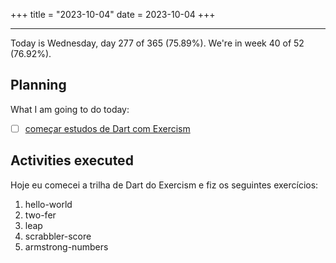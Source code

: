+++
title = "2023-10-04"
date = 2023-10-04
+++

---

Today is Wednesday, day 277 of 365 (75.89%). We're in week 40 of 52 (76.92%). 

## Planning

What I am going to do today: 

- [ ] [começar estudos de Dart com Exercism](https://github.com/LuCCoelho/Exercism-Solutions)

## Activities executed

Hoje eu comecei a trilha de Dart do Exercism e fiz os seguintes exercícios:
1. hello-world 
2. two-fer
3. leap
4. scrabbler-score
5. armstrong-numbers